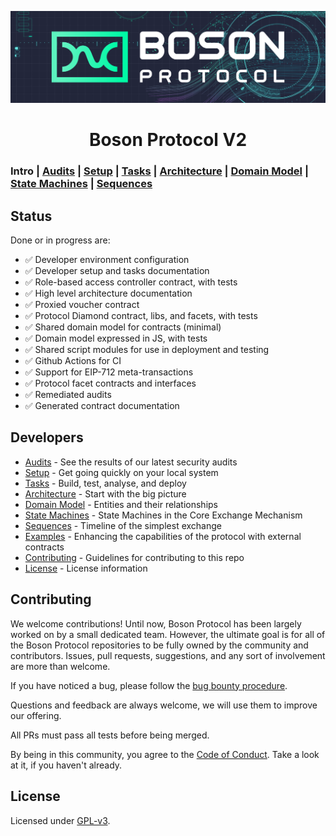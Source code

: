 [![banner](docs/images/banner.png)](https://bosonprotocol.io)

<h1 align="center">Boson Protocol V2</h1>

### Intro | [Audits](docs/audits.md) | [Setup](docs/setup.md) | [Tasks](docs/tasks.md) | [Architecture](docs/architecture.md) | [Domain Model](docs/domain.md) | [State Machines](docs/state-machines.md) | [Sequences](docs/sequences.md) 

## Status
Done or in progress are:

  - ✅ Developer environment configuration
  - ✅ Developer setup and tasks documentation
  - ✅ Role-based access controller contract, with tests
  - ✅ High level architecture documentation 
  - ✅ Proxied voucher contract
  - ✅ Protocol Diamond contract, libs, and facets, with tests
  - ✅ Shared domain model for contracts (minimal)
  - ✅ Domain model expressed in JS, with tests
  - ✅ Shared script modules for use in deployment and testing
  - ✅ Github Actions for CI
  - ✅ Support for EIP-712 meta-transactions
  - ✅ Protocol facet contracts and interfaces
  - ✅ Remediated audits
  - ✅ Generated contract documentation

## Developers
  - [Audits](docs/audits.md) - See the results of our latest security audits
  - [Setup](docs/setup.md) - Get going quickly on your local system
  - [Tasks](docs/tasks.md) - Build, test, analyse, and deploy
  - [Architecture](docs/architecture.md) - Start with the big picture
  - [Domain Model](docs/domain.md) - Entities and their relationships
  - [State Machines](docs/state-machines.md) - State Machines in the Core Exchange Mechanism
  - [Sequences](docs/sequences.md) - Timeline of the simplest exchange
  - [Examples](docs/examples.md) - Enhancing the capabilities of the protocol with external contracts
  - [Contributing](#contributing) - Guidelines for contributing to this repo
  - [License](#license) - License information

## Contributing

We welcome contributions! Until now, Boson Protocol has been largely worked on by a small dedicated team. However, the ultimate goal is for all of the Boson Protocol repositories to be fully owned by the community and contributors. Issues, pull requests, suggestions, and any sort of involvement are more than welcome.

If you have noticed a bug, please follow the [bug bounty procedure](https://github.com/bosonprotocol/community/blob/52725b04d1d3013dfc936d3d27ddc34019c6d02d/BugBountyProgram.md).

Questions and feedback are always welcome, we will use them to improve our offering.

All PRs must pass all tests before being merged.

By being in this community, you agree to the [Code of Conduct](/docs/code-of-conduct.md). Take a look at it, if you haven't already.

## License

Licensed under [GPL-v3](LICENSE).
